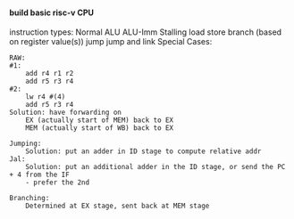 #### build basic risc-v CPU
instruction types:
    Normal
        ALU
        ALU-Imm
    Stalling
        load
        store
        branch (based on register value(s))
        jump
        jump and link
Special Cases:

    RAW:
    #1:
        add r4 r1 r2
        add r5 r3 r4
    #2:
        lw r4 #(4)
        add r5 r3 r4
    Solution: have forwarding on 
        EX (actually start of MEM) back to EX
        MEM (actually start of WB) back to EX

    Jumping:
        Solution: put an adder in ID stage to compute relative addr
    Jal:
        Solution: put an additional adder in the ID stage, or send the PC + 4 from the IF
        - prefer the 2nd

    Branching:
        Determined at EX stage, sent back at MEM stage
        
    


        


